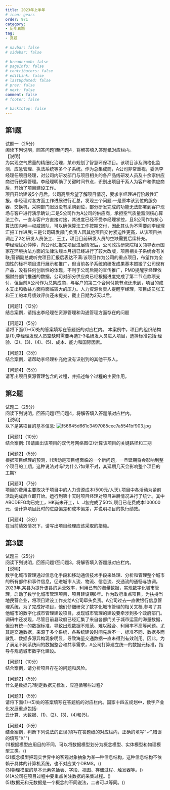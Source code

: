 ```yaml
---  
title: 2023年上半年  
# icon: gears  
order: 971  
category:  
- 历年真题  
tag:  
- 真题  
  
# navbar: false  
# sidebar: false  
  
# breadcrumb: false  
# pageInfo: false  
# contributors: false  
# editLink: false  
# lastUpdated: false  
# prev: false  
# next: false  
comment: false  
# footer: false  
  
# backtotop: false  
---  
```

## 第1题 ##

试题一（25分）  
阅读下列说明，回答问题1至问题4，将解答填入答题纸对应栏内。  
【说明】  
为实现空气质量的精细化治理，某市规划了智慧环保项目。该项目涉及网格化监测、应急管理、执法系统等多个子系统。作为总集成商，A公司非常重视，委派李经理任项目经理，对公司内研发部门与项目相关的各产品线研发人员及十余家供应商进行统筹管理。李经理明确了关键时间节点，识别出项目干系人为客户和供应商后，开始了项目建设工作。  
项目开始建设5个月后，公司高层希望了解项目情况，要求李经理进行阶段性汇报。李经理对各方面工作进展进行汇总，发现三个问题:—是原本该到位的服务器、交换机，采购部门迟迟没有采购到位，部分研发完成的功能无法部署到客户现场与客户进行演示确认;二是S公司作为A公司的供应商，承担空气质量监测核心算法工作，一直与客户方直接对接，其进度已经不受李经理掌控，且S公司作为核心算法国内唯—权威团队，可以确保算法工作按期交付，因此其认为不需要向李经理汇报工作进展;三是公司研发部门负责人因其他项目交付紧迫性更高，从该项目抽调走了2名研发人员张工、王工，项目目前研发人员的空缺需要后续补充。  
李经理忧心忡忡，向公司汇报完项目进展情况后，公司政策研究院相关领导表示国家在环境执法方面的法律法规本月初已经进行了较大改版，项目相关子系统会有关联;营销副总裁听完项目汇报后表达不满:该项目作为公司的重点项目，布望作为全国性的标杆项目进行展示和推广，但当前各子系统的研发成果基本照搬了公司现有产品，没有任何创新性的体现，不利于公司后期的宣传推广，PMO提醒李经理依据财务部门推送的数据，公司对部分供应商已经根据进度完成了第二节点款项支付，但当前A公司作为总集成商，与客户的第二个合同付款节点还未到，项目的成本支出和收益方面将面临较大的压力。人力资源负责人提醒李经理，项目成员张工和王工的本月绩效评价还未提交，截止日期为2天以后。  
  
【问题1】（12分）  
结合案例，请指出李经理在资源管理和沟通管理方面存在的问题  
  
【问题2】（5分）  
请将下面(1)-(5)处的答案填写在答题纸的对应栏内。 本案例中，项目的组织结构是(1),李经理发现人员空缺时需要再选2-3名研发人员进入项目，选择标准包括:经验、(2)、(3)、(4)、(5)、成本、能力和国际因素。  
  
【问题3】（3分）  
结合案例，请帮助李经理补充他没有识别到的其他干系人。  
  
【问题4】（5分）  
请写出项目资源管理包含的过程，并描述每个过程的主要作用。  


## 第2题 ##

试题二（25分）  
阅读下列说明，回答问题1至问题4，将解答填入答题纸对应栏内。  
【说明】  
以下是某项目的基本信息: ![f56645d661c3497085cec7a5541bf903.jpg][]  
  
【问题1】（10分）  
结合案例: (1)请画出该项目的双代号网络图(2)计算该项目的关键路径和工期  
  
【问题2】（5分）  
根据项目经理的预测，H活动是项目组面临的一个新问题，一旦延期将会影响到整个项目的工期，这种说法对吗?为什么?如果不对，其延期几天会影响整个项目的工期?  
  
【问题3】（7分）  
项目的费用主要取决于项目中的人力资源成本(500元/人天).项目中各活动为紧前活动完成后立即开始。运行到第十天时项目经理对项目进展情况进行了统计。其中ABCDEFG均已完工，HK尚未开工，I、J各完成了50%,项目已花费成本100000元，请计算项目此时的进度偏差和成本偏差，并说明项目的执行绩效。  
  
【问题4】（3分）  
在当前绩效情况下，请写出项目经理应该采取的措施。  


## 第3题 ##

试题三（25分）  
阅读下列说明，回答问题1至问题3，将解答填入答题纸对应栏内。  
【说明】  
数字化城市管理通过信息化手段和移动通信技术手段来处理、分析和管理整个城市的所有部件和事件信息，促进城市人流、物流、信息流、交通流的通畅与协调。2023年,某县为提升该县的运营效率，利用已有的海量数据，实现数字化城市管理，启动了数学化城市管理项目，项目建设期8年。作为政府重点项目，为扶持当地民营企业，将项目建设工作交给A公司牵头负责。A公司过去—直做银行信息管理系统，为了完成好项目，他们仔细研究了数字化城市管理的相关文档,参考了其他城市的数字化城市管理建设项目，发现城市管理的建设要牵涉到多个政府部门。调研中还发现，尽管目前县政府已经汇集了来自各部门关于城市运营的海量数据，但没有统—的数据标准，导致出现数据不规范、难以融合、利用率不高等问题。尤其是交通数据，来源于多个系统，各系统建设时间先后不一、标准不同、数据多而散乱、数据多源异构现象明显，导致海量交通数据—直未得到有效利用。因此，为了满足不同系统间的数据整合和共享需求，A公司打算建立统—的数据元标准，指导与规范城市数字化建设。  
  
【问题1】（10分）  
结合案例，请分析项目存在的问题和风险。  
  
【问题2】（5分）  
什么是数据元?制定数据元标准，应遵循哪些过程?  
  
【问题3】（5分）  
请将下面(1)-(5)处的答案填写在答题纸的对应栏内。国家十四五规划中，数字产业化发展重点包括:  
云计算、大数据、(1)、(2)、(3)、(4)和(5)。  
  
【问题4】（5分）  
结合案例，判断下列说法的正误(填写在答题纸的对应栏内，正确的填写“✓”,错误的填写“X"")  
(1)根据模型应用目的不同，可以将数据模型划分为概念模型、实体模型和物理模型三类。()  
(2)概念模型把现实世界中的客观对象抽象为某—种信息结构，这种信息结构不依赖于具体的计算机系统，也不对应某个DBMS。()  
(3)物理模型的基本元素包括表、字段、视图、存储过程、触发器等。()  
(4)A公司在项目过程中要重点关注数据的采集过程。()  
(5)数据元和元数据是一个概念的不同说法，二者可以等同。()  



[f56645d661c3497085cec7a5541bf903.jpg]: https://www.xkxxkx.cn/file/exam/software/信息系统项目管理师/案例/第2题/f56645d661c3497085cec7a5541bf903.jpg
